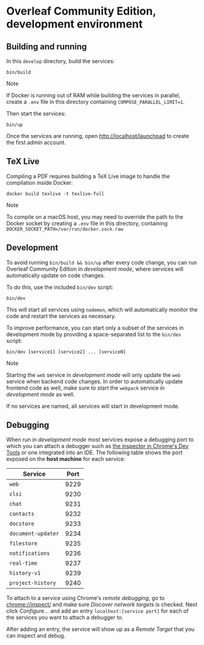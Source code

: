 # Overleaf Community Edition, development environment

## Building and running

In this `develop` directory, build the services:

```shell
bin/build
```

> [!NOTE]
> If Docker is running out of RAM while building the services in parallel, create a `.env` file in this directory containing `COMPOSE_PARALLEL_LIMIT=1`.

Then start the services:

```shell
bin/up
```

Once the services are running, open <http://localhost/launchpad> to create the first admin account.

## TeX Live

Compiling a PDF requires building a TeX Live image to handle the compilation inside Docker:

```shell
docker build texlive -t texlive-full
```

> [!NOTE]
> To compile on a macOS host, you may need to override the path to the Docker socket by creating a `.env` file in this directory, containing
> `DOCKER_SOCKET_PATH=/var/run/docker.sock.raw`

## Development

To avoid running `bin/build && bin/up` after every code change, you can run Overleaf
Community Edition in _development mode_, where services will automatically update on code changes.

To do this, use the included `bin/dev` script:

```shell
bin/dev
```

This will start all services using `nodemon`, which will automatically monitor the code and restart the services as necessary.

To improve performance, you can start only a subset of the services in development mode by providing a space-separated list to the `bin/dev` script:

```shell
bin/dev [service1] [service2] ... [serviceN]
```

> [!NOTE]
> Starting the `web` service in _development mode_ will only update the `web`
> service when backend code changes. In order to automatically update frontend
> code as well, make sure to start the `webpack` service in _development mode_
> as well.

If no services are named, all services will start in development mode.

## Debugging

When run in _development mode_ most services expose a debugging port to which
you can attach a debugger such as
[the inspector in Chrome's Dev Tools](chrome://inspect/) or one integrated into
an IDE. The following table shows the port exposed on the **host machine** for
each service:

| Service            | Port |
| ------------------ | ---- |
| `web`              | 9229 |
| `clsi`             | 9230 |
| `chat`             | 9231 |
| `contacts`         | 9232 |
| `docstore`         | 9233 |
| `document-updater` | 9234 |
| `filestore`        | 9235 |
| `notifications`    | 9236 |
| `real-time`        | 9237 |
| `history-v1`       | 9239 |
| `project-history`  | 9240 |

To attach to a service using Chrome's _remote debugging_, go to
<chrome://inspect/> and make sure _Discover network targets_ is checked. Next
click _Configure..._ and add an entry `localhost:[service port]` for each of the
services you want to attach a debugger to.

After adding an entry, the service will show up as a _Remote Target_ that you
can inspect and debug.
